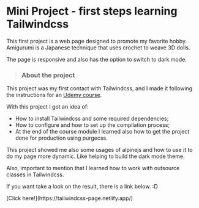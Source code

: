 <h1> Mini Project - first steps learning Tailwindcss</h1>


<p>This first project is a web page designed to promote my favorite hobby. Amigurumi is a Japanese technique that uses crochet to weave 3D dolls.

The page is responsive and also has the option to switch to dark mode.</p>

> <h3>About the project</h3>

<p>
This project was my first contact  with Tailwindcss, and I made it following the instructions for an <a href="https://<h3>">Udemy course</a>.

With this project I got an idea of:
* How to install Tailwindcss and some required dependencies;
* How to configure and how to set up the compilation process;
* At the end of the course module I learned also how to get the project done for production using <a src="httpshttps://purgecss.com/"> purgecss</a>. 

This project showed me also some usages of alpinejs and how to use it to do my page more dynamic. Like helping to build the dark mode theme.

Also, important to mention that I learned how to work with outsource classes in Tailwindcss.
</p>


<p>
If you want take a look on the result, there is a link below. :D
<br>
</p>
[Click here!](https://tailwindcss-page.netlify.app/)
